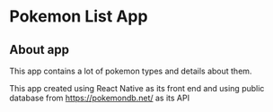 # Pokemon List App

## About app
This app contains a lot of pokemon types and details about them.

This app created using React Native as its front end and using public database from https://pokemondb.net/ as its API
